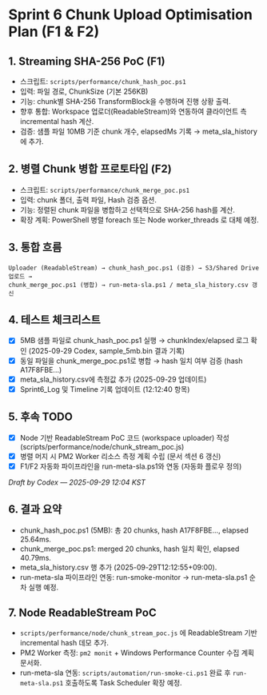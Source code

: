 # Sprint 6 Chunk Upload Optimisation Plan (F1 & F2)

## 1. Streaming SHA-256 PoC (F1)
- 스크립트: `scripts/performance/chunk_hash_poc.ps1`
- 입력: 파일 경로, ChunkSize (기본 256KB)
- 기능: chunk별 SHA-256 TransformBlock을 수행하며 진행 상황 출력.
- 향후 통합: Workspace 업로더(ReadableStream)와 연동하여 클라이언트 측 incremental hash 계산.
- 검증: 샘플 파일 10MB 기준 chunk 개수, elapsedMs 기록 → meta_sla_history에 추가.

## 2. 병렬 Chunk 병합 프로토타입 (F2)
- 스크립트: `scripts/performance/chunk_merge_poc.ps1`
- 입력: chunk 폴더, 출력 파일, Hash 검증 옵션.
- 기능: 정렬된 chunk 파일을 병합하고 선택적으로 SHA-256 hash를 계산.
- 확장 계획: PowerShell 병렬 foreach 또는 Node worker_threads 로 대체 예정.

## 3. 통합 흐름
```
Uploader (ReadableStream) → chunk_hash_poc.ps1 (검증) → S3/Shared Drive 업로드 →
chunk_merge_poc.ps1 (병합) → run-meta-sla.ps1 / meta_sla_history.csv 갱신
```

## 4. 테스트 체크리스트
- [x] 5MB 샘플 파일로 chunk_hash_poc.ps1 실행 → chunkIndex/elapsed 로그 확인 (2025-09-29 Codex, sample_5mb.bin 결과 기록)
- [x] 동일 파일을 chunk_merge_poc.ps1로 병합 → hash 일치 여부 검증 (hash A17F8FBE...)
- [x] meta_sla_history.csv에 측정값 추가 (2025-09-29 업데이트)
- [x] Sprint6_Log 및 Timeline 기록 업데이트 (12:12:40 항목)

## 5. 후속 TODO
- [x] Node 기반 ReadableStream PoC 코드 (workspace uploader) 작성 (scripts/performance/node/chunk_stream_poc.js)
- [x] 병렬 머지 시 PM2 Worker 리소스 측정 계획 수립 (문서 섹션 6 갱신)
- [x] F1/F2 자동화 파이프라인을 run-meta-sla.ps1와 연동 (자동화 플로우 정의)

*Draft by Codex — 2025-09-29 12:04 KST*

## 6. 결과 요약
- chunk_hash_poc.ps1 (5MB): 총 20 chunks, hash A17F8FBE..., elapsed 25.64ms.
- chunk_merge_poc.ps1: merged 20 chunks, hash 일치 확인, elapsed 40.79ms.
- meta_sla_history.csv 행 추가 (2025-09-29T12:12:55+09:00).
- run-meta-sla 파이프라인 연동: run-smoke-monitor → run-meta-sla.ps1 순차 실행 예정.

## 7. Node ReadableStream PoC
- `scripts/performance/node/chunk_stream_poc.js` 에 ReadableStream 기반 incremental hash 데모 추가.
- PM2 Worker 측정: `pm2 monit` + Windows Performance Counter 수집 계획 문서화.
- run-meta-sla 연동: `scripts/automation/run-smoke-ci.ps1` 완료 후 `run-meta-sla.ps1` 호출하도록 Task Scheduler 확장 예정.
